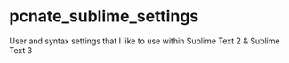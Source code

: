 # pcnate_sublime_settings
User and syntax settings that I like to use within Sublime Text 2 & Sublime Text 3
